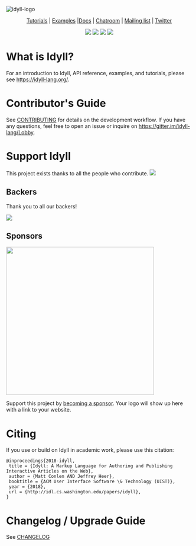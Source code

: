 ![idyll-logo](https://user-images.githubusercontent.com/1074773/30891039-807308e2-a2e5-11e7-827e-bce391ad9b1b.png)

<p align="center">
 <a href="https://idyll-lang.org/tutorials">Tutorials</a> |  <a href="https://idyll-lang.org/gallery">Examples</a> |<a href="https://idyll-lang.org/docs">Docs</a> | <a href="https://gitter.im/idyll-lang/Lobby">Chatroom</a> | <a href="https://groups.google.com/forum/#!forum/idyll-lang">Mailing list</a> | <a href="https://twitter.com/idyll_lang">Twitter</a>
</p>

<p align="center">
 <a href="https://travis-ci.org/idyll-lang/idyll"><img src="https://travis-ci.org/idyll-lang/idyll.svg?branch=master" /></a>
 <a href="https://ci.appveyor.com/project/mathisonian/idyll"><img src="https://ci.appveyor.com/api/projects/status/6e89g4xdbq5twr1o/branch/master?svg=true" /></a>
 <a href="#backers"><img src="https://opencollective.com/idyll/backers/badge.svg" /></a>
 <a href="#sponsors"><img src="https://opencollective.com/idyll/sponsors/badge.svg" /></a>
</p>

# What is Idyll?

For an introduction to Idyll, API reference, examples, and tutorials, please see https://idyll-lang.org/.

# Contributor's Guide

See [CONTRIBUTING](./CONTRIBUTING.md) for details on the development workflow. If you have any questions, feel free to open an issue or inquire on https://gitter.im/idyll-lang/Lobby.

# Support Idyll

This project exists thanks to all the people who contribute.
<a href="https://github.com/idyll-lang/idyll/graphs/contributors"><img src="https://opencollective.com/idyll/contributors.svg?width=890" /></a>

## Backers

Thank you to all our backers!

<a href="https://opencollective.com/idyll#backers" target="_blank"><img src="https://opencollective.com/idyll/backers.svg?width=890"></a>

## Sponsors

<img width="400px" src="https://idyll-lang.org/static/images/sponsors.png" />

Support this project by [becoming a sponsor](https://opencollective.com/idyll). Your logo will show up here with a link to your website.

# Citing

If you use or build on Idyll in academic work, please use this citation:

```
@inproceedings{2018-idyll,
 title = {Idyll: A Markup Language for Authoring and Publishing Interactive Articles on the Web},
 author = {Matt Conlen AND Jeffrey Heer},
 booktitle = {ACM User Interface Software \& Technology (UIST)},
 year = {2018},
 url = {http://idl.cs.washington.edu/papers/idyll},
}
```

# Changelog / Upgrade Guide

See [CHANGELOG](./CHANGELOG.md)
